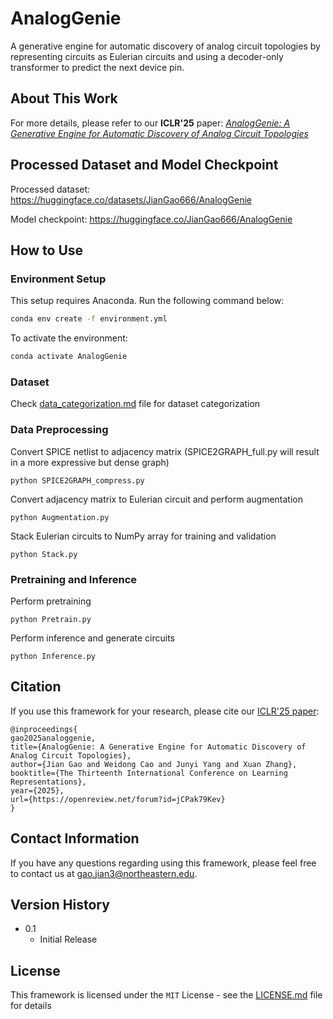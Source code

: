 # AnalogGenie

A generative engine for automatic discovery of analog circuit topologies by representing circuits as Eulerian circuits and using a decoder-only transformer to predict the next device pin. 

## About This Work

For more details, please refer to our **ICLR'25** paper: [_AnalogGenie: A Generative Engine for Automatic Discovery of Analog Circuit Topologies_](https://openreview.net/forum?id=jCPak79Kev)

## Processed Dataset and Model Checkpoint

Processed dataset: https://huggingface.co/datasets/JianGao666/AnalogGenie

Model checkpoint: https://huggingface.co/JianGao666/AnalogGenie

## How to Use

### Environment Setup

This setup requires Anaconda. Run the following command below:

```bash
conda env create -f environment.yml
```

To activate the environment:

```bash
conda activate AnalogGenie
```

### Dataset

Check [data_categorization.md](Dataset/data_categorization.md) file for dataset categorization

### Data Preprocessing

Convert SPICE netlist to adjacency matrix (SPICE2GRAPH_full.py will result in a more expressive but dense graph)

```
python SPICE2GRAPH_compress.py
```

Convert adjacency matrix to Eulerian circuit and perform augmentation

```
python Augmentation.py
```

Stack Eulerian circuits to NumPy array for training and validation

```
python Stack.py
```

### Pretraining and Inference

Perform pretraining

```
python Pretrain.py
```

Perform inference and generate circuits

```
python Inference.py
```

## Citation

If you use this framework for your research, please cite our [ICLR'25 paper](https://openreview.net/forum?id=jCPak79Kev):

```
@inproceedings{
gao2025analoggenie,
title={AnalogGenie: A Generative Engine for Automatic Discovery of Analog Circuit Topologies},
author={Jian Gao and Weidong Cao and Junyi Yang and Xuan Zhang},
booktitle={The Thirteenth International Conference on Learning Representations},
year={2025},
url={https://openreview.net/forum?id=jCPak79Kev}
}
```

## Contact Information

If you have any questions regarding using this framework, please feel free to contact us at [gao.jian3@northeastern.edu](mailto:gao.jian3@northeastern.edu).

## Version History

* 0.1
  * Initial Release

## License

This framework is licensed under the `MIT` License - see the [LICENSE.md](LICENSE) file for details
